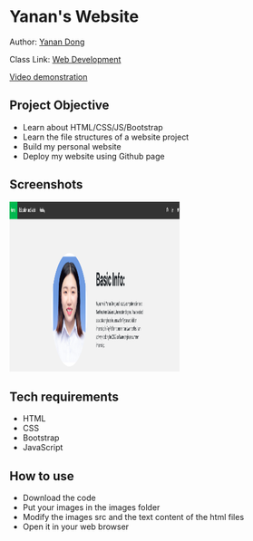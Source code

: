 # Yanan's Website
Author: [Yanan Dong](https://github.com/NancyDong122463)

Class Link: [Web Development](https://johnguerra.co/classes/webDevelopment_fall_2021/)

[Video demonstration](https://youtu.be/zZrSm8e00Uo)

## Project Objective
- Learn about HTML/CSS/JS/Bootstrap
- Learn the file structures of a website project
- Build my personal website
- Deploy my website using Github page

## Screenshots
<img
          id="me"
          src="images/screen1.jpg"
          width="300"
          height="300"
          alt="This is a screenshot of my profile."
        />

## Tech requirements
- HTML
- CSS
- Bootstrap
- JavaScript

## How to use
- Download the code
- Put your images in the images folder
- Modify the images src and the text content of the html files
- Open it in your web browser
